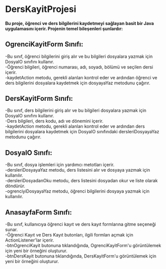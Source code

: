 # DersKayitProjesi
#### Bu proje, öğrenci ve ders bilgilerini kaydetmeyi sağlayan basit bir Java uygulamasını içerir. Projenin temel bileşenleri şunlardır:

## OgrenciKayitForm Sınıfı:

-Bu sınıf, öğrenci bilgilerini giriş alır ve bu bilgileri dosyalara yazmak için DosyaIO sınıfını kullanır.  
-Öğrenci bilgileri, öğrenci numarası, adı, soyadı, bölümü ve seçilen dersi içerir.    
-kaydetAction metodu, gerekli alanları kontrol eder ve ardından öğrenci ve ders bilgilerini dosyalara kaydetmek için dosyayaYaz metodunu çağırır.

## DersKayitForm Sınıfı:

-Bu sınıf, ders bilgilerini giriş alır ve bu bilgileri dosyalara yazmak için DosyaIO sınıfını kullanır.   
-Ders bilgileri, ders kodu, adı ve dönemini içerir.        
-kaydetAction metodu, gerekli alanları kontrol eder ve ardından ders bilgilerini dosyalara kaydetmek için DosyaIO sınıfındaki dersleriDosyayaYaz metodunu çağırır.

## DosyaIO Sınıfı:
-Bu sınıf, dosya işlemleri için yardımcı metotları içerir.  
-dersleriDosyayaYaz metodu, ders listesini alır ve dosyaya yazmak için kullanılır.   
-dersleriDosyadanOku metodu, ders listesini dosyadan okur ve liste olarak döndürür.   
-ogrenciyiDosyayaYaz metodu, öğrenci bilgilerini dosyaya yazmak için kullanılır.

## AnasayfaForm Sınıfı:
-Bu sınıf, kullanıcıya öğrenci kayıt ve ders kayıt formlarına gitme seçeneği sunar.      
-Öğrenci Kayıt ve Ders Kayıt butonları, ilgili formları açmak için ActionListener'lar içerir.        
-btnOgrenciKayit butonuna tıklandığında, OgrenciKayitForm'u görüntülemek için yeni bir örneğini oluşturur.       
-btnDersKayit butonuna tıklandığında, DersKayitForm'u görüntülemek için yeni bir örneğini oluşturur.
